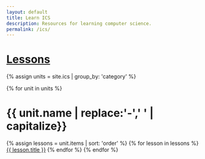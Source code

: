 ```yaml
---
layout: default
title: Learn ICS
description: Resources for learning computer science.
permalink: /ics/
---
```


# [Lessons](/ics/lessons)
{% assign units = site.ics | group_by: 'category' %}
<div>
	{% for unit in units %}
		<h1>{{ unit.name | replace:'-',' ' | capitalize}}</h1>
		{% assign lessons = unit.items | sort: 'order' %}
		{% for lesson in lessons %}
			<a href="{{ lesson.url }}">{{ lesson.title }}</a>
		{% endfor %}
	{% endfor %}
</div>
